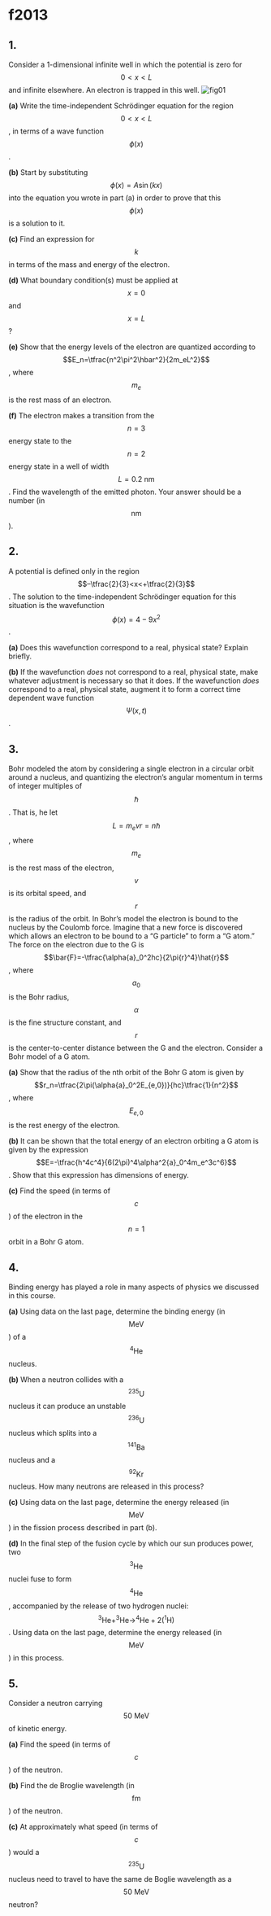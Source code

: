 # f2013

## 1.
Consider a 1-dimensional infinite well in which the potential is zero for $$0<x<L$$ and infinite elsewhere.  An electron is trapped in this well.
![fig01](f/f2013/f2013-fig01.png)

**(a)** Write the time-independent Schrödinger equation for the region $$0<x<L$$, in terms of a wave function $$\phi(x)$$.

**(b)** Start by substituting $$\phi(x)=A\sin{(kx)}$$ into the equation you wrote in part (a) in order to prove that this $$\phi(x)$$ is a solution to it.

**(c)** Find an expression for $$k$$ in terms of the mass and energy of the electron.

**(d)** What boundary condition(s) must be applied at $$x=0$$ and $$x=L$$?

**(e)** Show that the energy levels of the electron are quantized according to $$E_n=\tfrac{n^2\pi^2\hbar^2}{2m_eL^2}$$, where $$m_e$$ is the rest mass of an electron.

**(f)** The electron makes a transition from the $$n=3$$ energy state to the $$n=2$$ energy state in a well of width $$L=0.2\:\text{nm}$$.  Find the wavelength of the emitted photon. Your answer should be a number (in $$\text{nm}$$).


## 2.
A potential is defined only in the region $$–\tfrac{2}{3}<x<+\tfrac{2}{3}$$. The solution to the time-independent Schrödinger equation for this situation is the wavefunction $$\phi(x)=4-9x^{2}$$.

**(a)** Does this wavefunction correspond to a real, physical state?  Explain briefly.

**(b)** If the wavefunction *does* not correspond to a real, physical state, make whatever adjustment is necessary so that it does.  If the wavefunction *does* correspond to a real, physical state, augment it to form a correct time dependent wave function $$\Psi(x,t)$$.


## 3.
Bohr modeled the atom by considering a single electron in a circular orbit around a nucleus, and quantizing the electron’s angular momentum in terms of integer multiples of $$\hbar$$.  That is, he let $$L=m_evr=n\hbar$$, where $$m_e$$ is the rest mass of the electron, $$v$$ is its orbital speed, and $$r$$ is the radius of the orbit.  In Bohr’s model the electron is bound to the nucleus by the Coulomb force.  Imagine that a new force is discovered which allows an electron to be bound to a “G particle” to form a “G atom.”  The force on the electron due to the G is $$\bar{F}=-\tfrac{\alpha{a}_0^2hc}{2\pi{r}^4}\hat{r}$$, where $$a_0$$ is the Bohr radius, $$\alpha$$ is the fine structure constant,  and $$r$$ is the center-to-center distance between the G and the electron.  Consider a Bohr model of a G atom.

**(a)** Show that the radius of the nth orbit of the Bohr G atom is given by $$r_n=\tfrac{2\pi(\alpha{a}_0^2E_{e,0})}{hc}\tfrac{1}{n^2}$$, where $$E_{e,0}$$ is the rest energy of the electron.

**(b)** It can be shown that the total energy of an electron orbiting a G atom is given by the expression $$E=-\tfrac{h^4c^4}{6(2\pi)^4\alpha^2{a}_0^4m_e^3c^6}$$. Show that this expression has dimensions of energy.

**(c)** Find the speed (in terms of $$c$$) of the electron in the $$n=1$$ orbit in a Bohr G atom.


## 4.
Binding energy has played a role in many aspects of
physics we discussed in this course.

**(a)** Using data on the last page, determine the binding energy (in $$\text{MeV}$$) of a $$^{4}\text{He}$$ nucleus.

**(b)** When a neutron collides with a $$^{235}\text{U}$$ nucleus it can produce an unstable $$^{236}\text{U}$$ nucleus which splits into a $$^{141}\text{Ba}$$ nucleus and a $$^{92}\text{Kr}$$ nucleus.  How many neutrons are released in this process?

**(c)** Using data on the last page, determine the energy released (in $$\text{MeV}$$) in the fission process
described in part (b).

**(d)** In the final step of the fusion cycle by which our sun produces power, two $$^{3}\text{He}$$ nuclei fuse to form $$^{4}\text{He}$$, accompanied by the release of two hydrogen nuclei: $$^{3}\text{He}+^{3}\text{He}\to^{4}\text{He}+2(^{1}\text{H})$$. Using data on the last page, determine the energy released (in $$\text{MeV}$$) in this process.


## 5.
Consider a neutron carrying $$50\:\text{MeV}$$ of kinetic energy.

**(a)** Find the speed (in terms of $$c$$) of the neutron.

**(b)** Find the de Broglie wavelength (in $$\text{fm}$$) of the neutron.

**(c)** At approximately what speed (in terms of $$c$$) would a $$^{235}\text{U}$$ nucleus need to travel to have the same de Boglie wavelength as a $$50\:\text{MeV}$$ neutron?


